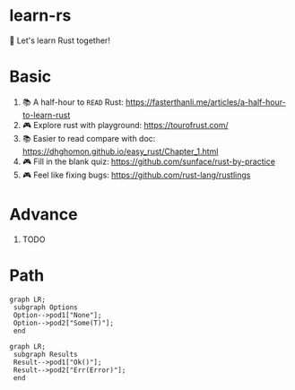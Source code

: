 # learn-rs

🦀 Let's learn Rust together!

# Basic

1. 📚 A half-hour to `READ` Rust: https://fasterthanli.me/articles/a-half-hour-to-learn-rust
1. 🎮 Explore rust with playground: https://tourofrust.com/
1. 📚 Easier to read compare with doc: https://dhghomon.github.io/easy_rust/Chapter_1.html
1. 🎮 Fill in the blank quiz: https://github.com/sunface/rust-by-practice
1. 🎮 Feel like fixing bugs: https://github.com/rust-lang/rustlings

# Advance

1. TODO

# Path

```mermaid
graph LR;
 subgraph Options
 Option-->pod1["None"];
 Option-->pod2["Some(T)"];
 end
```

```mermaid
graph LR;
 subgraph Results
 Result-->pod1["Ok()"];
 Result-->pod2["Err(Error)"];
 end
```
